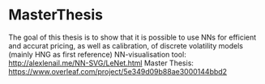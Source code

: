 # MasterThesis
The goal of this thesis is to show that it is possible to use NNs for efficient and accurat pricing, as well as calibration, of discrete volatility models (mainly HNG as first reference)
NN-visualisation tool:
http://alexlenail.me/NN-SVG/LeNet.html
Master Thesis:
https://www.overleaf.com/project/5e349d09b88ae3000144bbd2
